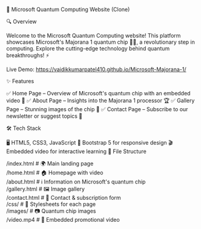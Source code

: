 🌌 Microsoft Quantum Computing Website (Clone)

🔍 Overview

Welcome to the Microsoft Quantum Computing website! This platform showcases Microsoft's Majorana 1 quantum chip 🧑‍🔬, a revolutionary step in computing. Explore the cutting-edge technology behind quantum breakthroughs! ⚡

Live Demo: https://vaidikkumarpatel410.github.io/Microsoft-Majorana-1/


✨ Features

✅ Home Page – Overview of Microsoft's quantum chip with an embedded video 🎥
✅ About Page – Insights into the Majorana 1 processor 🏆
✅ Gallery Page – Stunning images of the chip 📸
✅ Contact Page – Subscribe to our newsletter or suggest topics 📩

🛠️ Tech Stack

🖥️ HTML5, CSS3, JavaScript
🎨 Bootstrap 5 for responsive design
🎬 Embedded video for interactive learning
📂 File Structure

/index.html         # 🌍 Main landing page  
/home.html          # 🏠 Homepage with video  
/about.html         # ℹ️ Information on Microsoft's quantum chip  
/gallery.html       # 🖼️ Image gallery  
/contact.html       # 📧 Contact & subscription form  
/css/               # 🎨 Stylesheets for each page  
/images/            # 📷 Quantum chip images  
/video.mp4         # 🎥 Embedded promotional video  
